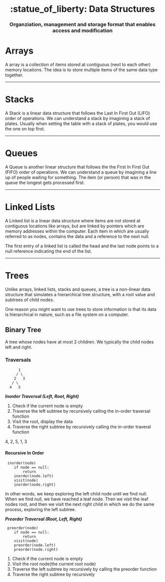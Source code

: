 <h1 align="center">
   :statue_of_liberty:  Data Structures
</h1>

<h3 align="center">
	Organziation, management and storage format that enables access and modification
</h3>

# Arrays

A array is a collection of items stored at contiguous (next to each other) memory locations. The idea is to store multiple items of the same data type together. 

___


# Stacks

A Stack is a linear data structure that follows the Last In First Out (LIFO) order of operations. We can understand a stack by imagining a stack of plates. Usually when setting the table with a stack of plates, you would use the one on top first.

___

# Queues

A Queue is another linear structure that follows the the First In First Out (FIFO) order of operations. We can understand a queue by imagining a line up of people waiting for something. The item (or person) that was in the queue the longest gets processed first.

___

# Linked Lists

A Linked list is a linear data structure where items are not stored at contiguous locations like arrays, but are linked by pointers which are memory addresses within the computer. Each item in which are usually referred to as nodes, contains the data and a reference to the next null. 

The first entry of a linked list is called the head and the last node points to a null reference indicating the end of the list.

___

# Trees

Unlike arrays, linked lists, stacks and queues, a tree is a non-linear data structure that simulates a hierarchical tree structure, with a root value and subtrees of child nodes. 
 
One reason you might want to use trees to store information is that its data is hierarchical in nature, such as a file system on a computer.

## Binary Tree

A tree whose nodes have at most 2 children. We typically the child nodes left and right.

### Traversals

          1
         / \
        2   3
       / \
      4   5


***Inorder Traversal (Left, Root, Right)***

 1. Check if the current node is empty
 2. Traverse the left subtree by recursively calling the in-order traversal function
 3. Visit the root, display the data
 4. Traverse the right subtree by recursively calling the in-order traveral function

4, 2, 5, 1, 3

#### Recursive In Order

```
 inorder(node)
 	if node == null:
 	    return
 	inorder(node.left)
 	visit(node)
 	inorder(node.right)
```

 In other words, we keep exploring the left child node until we find null. When we find null, we have reached a leaf node. Then we visit the leaf nodes root, and then we visit the next right child in which we do the same process, exploring the left subtree.

 ***Preorder Traversal (Root, Left, Right)***

```
 preorder(node)
 	if node == null:
 		return
 	visit(node)
 	preorder(node.left)
 	preorder(node.right)
```

1. Check if the current node is empty
2. Visit the root node(the current root node)
3. Traverse the left subtree by recursively by calling the preorder function
4. Traverse the right subtree by recursively 











